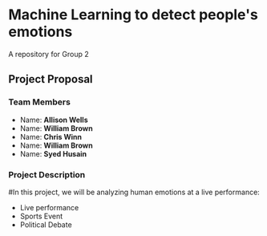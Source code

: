 # Machine Learning to detect people's emotions

A repository for Group 2

## Project Proposal

### Team Members

* Name: **Allison Wells**
* Name: **William Brown**
* Name: **Chris Winn**
* Name: **William Brown**
* Name: **Syed Husain**

### Project Description

#In this project, we will be analyzing human emotions at a live performance:
* Live performance
* Sports Event
* Political Debate
